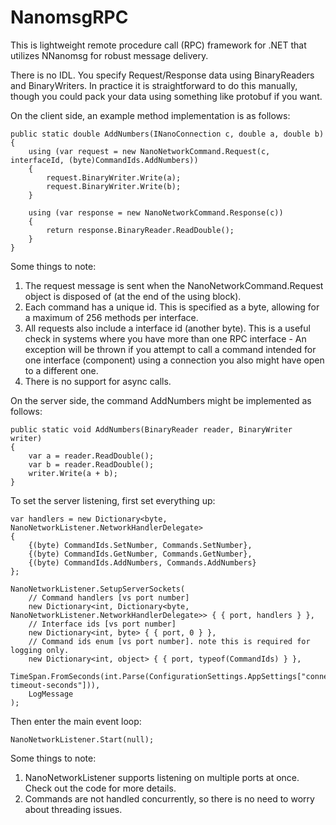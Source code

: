 # NanomsgRPC

This is lightweight remote procedure call (RPC) framework for .NET that
utilizes NNanomsg for robust message delivery.

There is no IDL. You specify Request/Response data using BinaryReaders
and BinaryWriters. In practice it is straightforward to do this manually,
though you could pack your data using something like protobuf if you 
want.

On the client side, an example method implementation is as follows:

    public static double AddNumbers(INanoConnection c, double a, double b)
    {
        using (var request = new NanoNetworkCommand.Request(c, interfaceId, (byte)CommandIds.AddNumbers))
        {
            request.BinaryWriter.Write(a);
            request.BinaryWriter.Write(b);
        }

        using (var response = new NanoNetworkCommand.Response(c))
        {
            return response.BinaryReader.ReadDouble();
        }
    }

Some things to note:

1. The request message is sent when the NanoNetworkCommand.Request object is disposed of
   (at the end of the using block).
2. Each command has a unique id. This is specified as a byte, allowing for a maximum of
   256 methods per interface.
3. All requests also include a interface id (another byte). This is a useful check in 
   systems where you have more than one RPC interface - An exception will be thrown if
   you attempt to call a command intended for one interface (component) using a connection
   you also might have open to a different one.
4. There is no support for async calls.

On the server side, the command AddNumbers might be implemented as follows:

    public static void AddNumbers(BinaryReader reader, BinaryWriter writer)
    {
        var a = reader.ReadDouble();
        var b = reader.ReadDouble();
        writer.Write(a + b);
    }

To set the server listening, first set everything up:

    var handlers = new Dictionary<byte, NanoNetworkListener.NetworkHandlerDelegate>
    {
        {(byte) CommandIds.SetNumber, Commands.SetNumber},
        {(byte) CommandIds.GetNumber, Commands.GetNumber},
        {(byte) CommandIds.AddNumbers, Commands.AddNumbers}
    };

    NanoNetworkListener.SetupServerSockets(
        // Command handlers [vs port number]
        new Dictionary<int, Dictionary<byte, NanoNetworkListener.NetworkHandlerDelegate>> { { port, handlers } },
        // Interface ids [vs port number]
        new Dictionary<int, byte> { { port, 0 } },
        // Command ids enum [vs port number]. note this is required for logging only.
        new Dictionary<int, object> { { port, typeof(CommandIds) } },
        TimeSpan.FromSeconds(int.Parse(ConfigurationSettings.AppSettings["connection-timeout-seconds"])),
        LogMessage
    );

Then enter the main event loop:

    NanoNetworkListener.Start(null);

Some things to note:

1. NanoNetworkListener supports listening on multiple ports at once. Check out
   the code for more details.
2. Commands are not handled concurrently, so there is no need to worry about
   threading issues.
